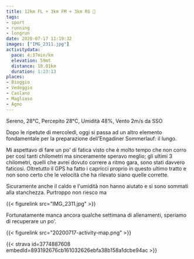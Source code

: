 ```yaml
---
title: 12km FL + 3km FM + 3km RG 🥵
tags:
- sport
- running
- longrun
date: 2020-07-17 11:19:32
images: ["IMG_2311.jpg"]
activitydata:
  pace: 4:37min/km
  elevation: 59mt
  distance: 18.01km
  duration: 1:23:13
places:
- Bioggio
- Vedeggio
- Caslano
- Magliaso
- Agno
---
```


Sereno, 28°C, Percepito 28°C, Umidità 48%, Vento 2m/s da SSO

<!--more-->

Dopo le ripetute di mercoledì, oggi si passa ad un altro elemento fondamentale per la preparazione dell'Engadiner Sommerlauf: il lungo.

Mi aspettavo di fare un po' di fatica visto che è molto tempo che non corro per così tanti chilometri ma sinceramente speravo meglio; gli ultimi 3 chilometri, quelli che avrei dovuto correre a ritmo gara, sono stati davvero faticosi. Oltretutto il GPS ha fatto i capricci proprio in questo ultimo tratto e non sono certo che le velocità che ha rilevato siano quelle corrette.

Sicuramente anche il caldo e l'umidità non hanno aiutato e si sono sommati alla stanchezza. Purtroppo non riesco ma

{{< figurelink src="IMG_2311.jpg" >}}

Fortunatamente manca ancora qualche settimana di allenamenti, speriamo di recuperare un po'.


{{< figurelink src="20200717-activity-map.png" >}}


{{< strava id=3774887608 embedId=893192676cb161032626ebfa38b158a1dcbe94ac >}}
